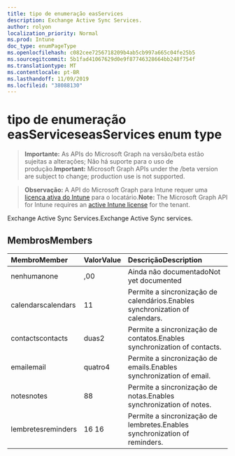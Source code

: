 ```yaml
---
title: tipo de enumeração easServices
description: Exchange Active Sync Services.
author: rolyon
localization_priority: Normal
ms.prod: Intune
doc_type: enumPageType
ms.openlocfilehash: c082cee7256718209b4ab5cb997a665c04fe25b5
ms.sourcegitcommit: 5b1fad41067629d0e9f87746328664bb248f754f
ms.translationtype: MT
ms.contentlocale: pt-BR
ms.lasthandoff: 11/09/2019
ms.locfileid: "38088130"
---
```

# <a name="easservices-enum-type"></a><span data-ttu-id="84cc2-103">tipo de enumeração easServices</span><span class="sxs-lookup"><span data-stu-id="84cc2-103">easServices enum type</span></span>

> <span data-ttu-id="84cc2-104">**Importante:** As APIs do Microsoft Graph na versão/beta estão sujeitas a alterações; Não há suporte para o uso de produção.</span><span class="sxs-lookup"><span data-stu-id="84cc2-104">**Important:** Microsoft Graph APIs under the /beta version are subject to change; production use is not supported.</span></span>

> <span data-ttu-id="84cc2-105">**Observação:** A API do Microsoft Graph para Intune requer uma [licença ativa do Intune](https://go.microsoft.com/fwlink/?linkid=839381) para o locatário.</span><span class="sxs-lookup"><span data-stu-id="84cc2-105">**Note:** The Microsoft Graph API for Intune requires an [active Intune license](https://go.microsoft.com/fwlink/?linkid=839381) for the tenant.</span></span>

<span data-ttu-id="84cc2-106">Exchange Active Sync Services.</span><span class="sxs-lookup"><span data-stu-id="84cc2-106">Exchange Active Sync services.</span></span>

## <a name="members"></a><span data-ttu-id="84cc2-107">Membros</span><span class="sxs-lookup"><span data-stu-id="84cc2-107">Members</span></span>
|<span data-ttu-id="84cc2-108">Membro</span><span class="sxs-lookup"><span data-stu-id="84cc2-108">Member</span></span>|<span data-ttu-id="84cc2-109">Valor</span><span class="sxs-lookup"><span data-stu-id="84cc2-109">Value</span></span>|<span data-ttu-id="84cc2-110">Descrição</span><span class="sxs-lookup"><span data-stu-id="84cc2-110">Description</span></span>|
|:---|:---|:---|
|<span data-ttu-id="84cc2-111">nenhuma</span><span class="sxs-lookup"><span data-stu-id="84cc2-111">none</span></span>|<span data-ttu-id="84cc2-112">,0</span><span class="sxs-lookup"><span data-stu-id="84cc2-112">0</span></span>|<span data-ttu-id="84cc2-113">Ainda não documentado</span><span class="sxs-lookup"><span data-stu-id="84cc2-113">Not yet documented</span></span>|
|<span data-ttu-id="84cc2-114">calendars</span><span class="sxs-lookup"><span data-stu-id="84cc2-114">calendars</span></span>|<span data-ttu-id="84cc2-115">1</span><span class="sxs-lookup"><span data-stu-id="84cc2-115">1</span></span>|<span data-ttu-id="84cc2-116">Permite a sincronização de calendários.</span><span class="sxs-lookup"><span data-stu-id="84cc2-116">Enables synchronization of calendars.</span></span>|
|<span data-ttu-id="84cc2-117">contacts</span><span class="sxs-lookup"><span data-stu-id="84cc2-117">contacts</span></span>|<span data-ttu-id="84cc2-118">duas</span><span class="sxs-lookup"><span data-stu-id="84cc2-118">2</span></span>|<span data-ttu-id="84cc2-119">Permite a sincronização de contatos.</span><span class="sxs-lookup"><span data-stu-id="84cc2-119">Enables synchronization of contacts.</span></span>|
|<span data-ttu-id="84cc2-120">email</span><span class="sxs-lookup"><span data-stu-id="84cc2-120">email</span></span>|<span data-ttu-id="84cc2-121">quatro</span><span class="sxs-lookup"><span data-stu-id="84cc2-121">4</span></span>|<span data-ttu-id="84cc2-122">Permite a sincronização de emails.</span><span class="sxs-lookup"><span data-stu-id="84cc2-122">Enables synchronization of email.</span></span>|
|<span data-ttu-id="84cc2-123">notes</span><span class="sxs-lookup"><span data-stu-id="84cc2-123">notes</span></span>|<span data-ttu-id="84cc2-124">8</span><span class="sxs-lookup"><span data-stu-id="84cc2-124">8</span></span>|<span data-ttu-id="84cc2-125">Permite a sincronização de notas.</span><span class="sxs-lookup"><span data-stu-id="84cc2-125">Enables synchronization of notes.</span></span>|
|<span data-ttu-id="84cc2-126">lembretes</span><span class="sxs-lookup"><span data-stu-id="84cc2-126">reminders</span></span>|<span data-ttu-id="84cc2-127">16 </span><span class="sxs-lookup"><span data-stu-id="84cc2-127">16</span></span>|<span data-ttu-id="84cc2-128">Permite a sincronização de lembretes.</span><span class="sxs-lookup"><span data-stu-id="84cc2-128">Enables synchronization of reminders.</span></span>|



